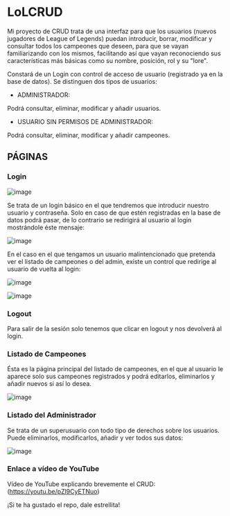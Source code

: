 # LoLCRUD

Mi proyecto de CRUD trata de una interfaz para que los usuarios (nuevos jugadores de League of Legends) puedan introducir, borrar, modificar y consultar todos los campeones que deseen, para que se vayan familiarizando con los mismos, facilitando así que vayan reconociendo sus características más básicas como su nombre, posición, rol y su "lore".

Constará de un Login con control de acceso de usuario (registrado ya en la base de datos).
Se distinguen dos tipos de usuarios:

- ADMINISTRADOR:

Podrá consultar, eliminar, modificar y añadir usuarios.

- USUARIO SIN PERMISOS DE ADMINISTRADOR:

Podrá consultar, eliminar, modificar y añadir campeones.


## PÁGINAS


### Login




![image](https://user-images.githubusercontent.com/91873599/168672531-ee0ac787-9935-414b-984e-31e4955a7bbf.png)




Se trata de un login básico en el que tendremos que introducir nuestro usuario y contraseña. Solo en caso de que estén registradas en la base de datos podrá pasar, de lo contrario se redirigirá al usuario al login mostrándole éste mensaje:






![image](https://user-images.githubusercontent.com/91873599/168672834-957904e1-ce7c-415b-8f53-32421ed14c0f.png)





En el caso en el que tengamos un usuario malintencionado que pretenda ver el listado de campeones o del admin, existe un control que redirige al usuario de vuelta al login:




![image](https://user-images.githubusercontent.com/91873599/168673123-218bb933-9174-4b01-a241-6f7f05548af6.png)








![image](https://user-images.githubusercontent.com/91873599/168673177-83ab0c80-dfe4-43fa-819f-881bbd7ff23f.png)






### Logout

Para salir de la sesión solo tenemos que clicar en logout y nos devolverá al login.

### Listado de Campeones

Ésta es la página principal del listado de campeones, en el que al usuario le aparece solo sus campeones registrados y podrá editarlos, eliminarlos y añadir nuevos si así lo desea.




![image](https://user-images.githubusercontent.com/91873599/168673275-aa18caec-5876-4102-a430-78c94fec2a5d.png)





### Listado del Administrador

Se trata de un superusuario con todo tipo de derechos sobre los usuarios. Puede eliminarlos, modificarlos, añadir y ver todos sus datos:



![image](https://user-images.githubusercontent.com/91873599/168673599-1fcc1943-26ab-4aff-953f-c7ded7c6b38e.png)




### Enlace a vídeo de YouTube

Vídeo de YouTube explicando brevemente el CRUD: (https://youtu.be/pZl9CyETNuo)

¡Si te ha gustado el repo, dale estrellita!





